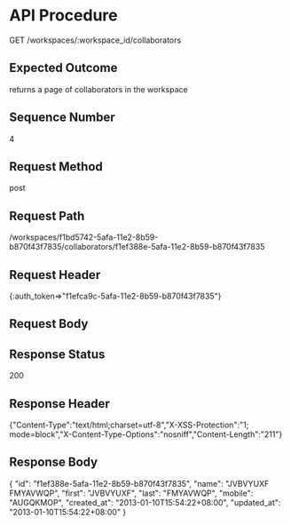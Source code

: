 # API Procedure
GET /workspaces/:workspace_id/collaborators
## Expected Outcome
returns a page of collaborators in the workspace
## Sequence Number
4
## Request Method
post
## Request Path
/workspaces/f1bd5742-5afa-11e2-8b59-b870f43f7835/collaborators/f1ef388e-5afa-11e2-8b59-b870f43f7835
## Request Header
{:auth_token=>"f1efca9c-5afa-11e2-8b59-b870f43f7835"}
## Request Body


## Response Status
200
## Response Header
{"Content-Type":"text/html;charset=utf-8","X-XSS-Protection":"1; mode=block","X-Content-Type-Options":"nosniff","Content-Length":"211"}

## Response Body
{
  "id": "f1ef388e-5afa-11e2-8b59-b870f43f7835",
  "name": "JVBVYUXF FMYAVWQP",
  "first": "JVBVYUXF",
  "last": "FMYAVWQP",
  "mobile": "AUGQKMOP",
  "created_at": "2013-01-10T15:54:22+08:00",
  "updated_at": "2013-01-10T15:54:22+08:00"
}
